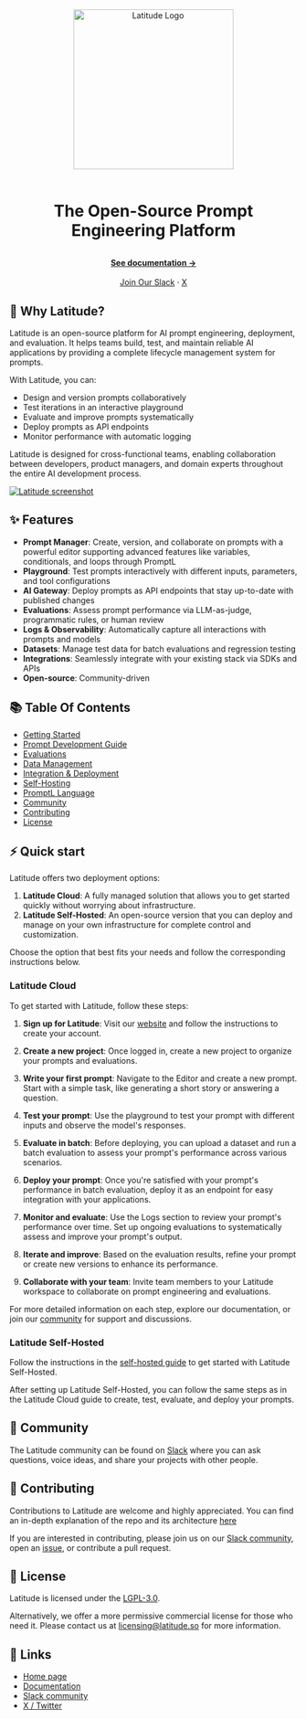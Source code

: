 <div align="center">
  <a href="https://ai.latitude.so?utm_source=github" target="_blank">
  <picture>
    <source media="(prefers-color-scheme: dark)" srcset="https://github.com/latitude-dev/latitude/assets/5465249/4783e122-7150-4bcc-96e0-a3c9c4c1c53b">
    <img alt="Latitude Logo" src="https://github.com/latitude-dev/latitude/assets/5465249/92cd5508-6177-485a-a758-67d71e2cd5ce" width="280"/>
  </picture>
  </a>
</div>

<br/>

<h1 align="center" style="border: none; margin-bottom: 8px;">The Open-Source Prompt Engineering Platform</h1>

  <p align="center">
    <br />
    <a href="https://docs.latitude.so" rel="dofollow"><strong>See documentation →</strong></a>
    <br />
    <br/>
  <a href="https://join.slack.com/t/trylatitude/shared_invite/zt-35wu2h9es-N419qlptPMhyOeIpj3vjzw">Join Our Slack</a>
    ·
    <a href="https://x.com/trylatitude">X</a>
  </p>

## 🌈 Why Latitude?

Latitude is an open-source platform for AI prompt engineering, deployment, and evaluation. It helps teams build, test, and maintain reliable AI applications by providing a complete lifecycle management system for prompts.

With Latitude, you can:

- Design and version prompts collaboratively
- Test iterations in an interactive playground
- Evaluate and improve prompts systematically
- Deploy prompts as API endpoints
- Monitor performance with automatic logging

Latitude is designed for cross-functional teams, enabling collaboration between developers, product managers, and domain experts throughout the entire AI development process.

<a href="https://www.youtube.com/watch?v=jPVn9kf4GrE" target="_blank"><img alt="Latitude screenshot" src="https://github.com/user-attachments/assets/3d5a217d-7f75-4997-b569-e8754ce505e8"></a>

## ✨ Features

- **Prompt Manager**: Create, version, and collaborate on prompts with a powerful editor supporting advanced features like variables, conditionals, and loops through PromptL
- **Playground**: Test prompts interactively with different inputs, parameters, and tool configurations
- **AI Gateway**: Deploy prompts as API endpoints that stay up-to-date with published changes
- **Evaluations**: Assess prompt performance via LLM-as-judge, programmatic rules, or human review
- **Logs & Observability**: Automatically capture all interactions with prompts and models
- **Datasets**: Manage test data for batch evaluations and regression testing
- **Integrations**: Seamlessly integrate with your existing stack via SDKs and APIs
- **Open-source**: Community-driven

## 📚 Table Of Contents

- [Getting Started](https://docs.latitude.so/guides/getting-started/introduction)
- [Prompt Development Guide](https://docs.latitude.so/guides/prompt-manager/overview)
- [Evaluations](https://docs.latitude.so/guides/evaluations/overview)
- [Data Management](https://docs.latitude.so/guides/datasets/overview)
- [Integration & Deployment](https://docs.latitude.so/guides/integration/publishing-deployment)
- [Self-Hosting](https://docs.latitude.so/guides/self-hosted/production-setup)
- [PromptL Language](https://docs.latitude.so/promptl/getting-started/introduction)
- [Community](https://github.com/latitude-dev/latitude-llm#-community)
- [Contributing](https://github.com/latitude-dev/latitude-llm#-contributing)
- [License](https://github.com/latitude-dev/latitude-llm#-license)

## ⚡ Quick start

Latitude offers two deployment options:

1. **Latitude Cloud**: A fully managed solution that allows you to get started quickly without worrying about infrastructure.
2. **Latitude Self-Hosted**: An open-source version that you can deploy and manage on your own infrastructure for complete control and customization.

Choose the option that best fits your needs and follow the corresponding instructions below.

### Latitude Cloud

To get started with Latitude, follow these steps:

1. **Sign up for Latitude**: Visit our [website](https://latitude.so) and follow the instructions to create your account.

2. **Create a new project**: Once logged in, create a new project to organize your prompts and evaluations.

3. **Write your first prompt**: Navigate to the Editor and create a new prompt. Start with a simple task, like generating a short story or answering a question.

4. **Test your prompt**: Use the playground to test your prompt with different inputs and observe the model's responses.

5. **Evaluate in batch**: Before deploying, you can upload a dataset and run a batch evaluation to assess your prompt's performance across various scenarios.

6. **Deploy your prompt**: Once you're satisfied with your prompt's performance in batch evaluation, deploy it as an endpoint for easy integration with your applications.

7. **Monitor and evaluate**: Use the Logs section to review your prompt's performance over time. Set up ongoing evaluations to systematically assess and improve your prompt's output.

8. **Iterate and improve**: Based on the evaluation results, refine your prompt or create new versions to enhance its performance.

9. **Collaborate with your team**: Invite team members to your Latitude workspace to collaborate on prompt engineering and evaluations.

For more detailed information on each step, explore our documentation, or join our [community](https://join.slack.com/t/trylatitude/shared_invite/zt-35wu2h9es-N419qlptPMhyOeIpj3vjzw) for support and discussions.

### Latitude Self-Hosted

Follow the instructions in the [self-hosted guide](https://docs.latitude.so/guides/self-hosted/production-setup) to get started with Latitude Self-Hosted.

After setting up Latitude Self-Hosted, you can follow the same steps as in the Latitude Cloud guide to create, test, evaluate, and deploy your prompts.

## 👥 Community

The Latitude community can be found on
[Slack](https://join.slack.com/t/trylatitude/shared_invite/zt-35wu2h9es-N419qlptPMhyOeIpj3vjzw)
where you can ask questions, voice ideas, and share your projects with other
people.

## 🤝 Contributing

Contributions to Latitude are welcome and highly appreciated. You can find an in-depth explanation of the repo and its architecture [here](https://docs.latitude.so/guides/getting-started/introduction)

If you are interested in contributing, please join us on our [Slack
community](https://join.slack.com/t/trylatitude/shared_invite/zt-35wu2h9es-N419qlptPMhyOeIpj3vjzw),
open an [issue](https://github.com/latitude-dev/latitude-llm/issues/new), or
contribute a pull request.

## 📄 License

Latitude is licensed under the [LGPL-3.0](LICENSE).

Alternatively, we offer a more permissive commercial license for those who need it. Please contact us at [licensing@latitude.so](mailto:licensing@latitude.so) for more information.

## 🔗 Links

- [Home page](https://latitude.so?utm_campaign=github-readme)
- [Documentation](https://docs.latitude.so/)
- [Slack community](https://join.slack.com/t/trylatitude/shared_invite/zt-35wu2h9es-N419qlptPMhyOeIpj3vjzw)
- [X / Twitter](https://x.com/trylatitude)
